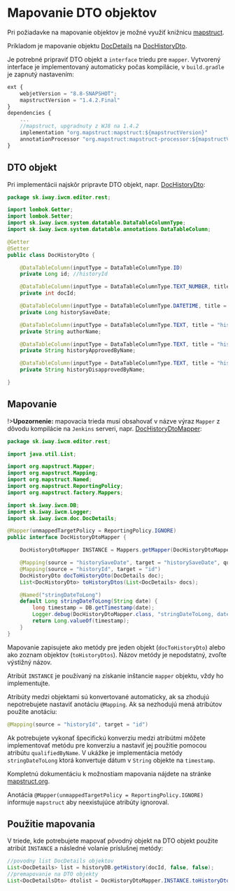 # Mapovanie DTO objektov

Pri požiadavke na mapovanie objektov je možné využiť knižnicu [mapstruct](https://mapstruct.org).

Príkladom je mapovanie objektu [DocDetails](../../../../src/main/java/sk/iway/iwcm/doc/DocDetails.java) na [DocHistoryDto](../../../../src/main/java/sk/iway/iwcm/editor/rest/DocHistoryDto.java).

Je potrebné pripraviť DTO objekt a ```interface``` triedu pre ```mapper```. Vytvorený interface je implementovaný automaticky počas kompilácie, v ```build.gradle``` je zapnutý nastavením:

```javascript
ext {
    webjetVersion = "8.8-SNAPSHOT";
    mapstructVersion = "1.4.2.Final"
}
dependencies {
    ...
    //mapstruct, upgradnuty z WJ8 na 1.4.2
    implementation "org.mapstruct:mapstruct:${mapstructVersion}"
    annotationProcessor "org.mapstruct:mapstruct-processor:${mapstructVersion}"
}
```
## DTO objekt

Pri implementácii najskôr pripravte DTO objekt, napr. [DocHistoryDto](../../../../src/main/java/sk/iway/iwcm/editor/rest/DocHistoryDto.java):

```java
package sk.iway.iwcm.editor.rest;

import lombok.Getter;
import lombok.Setter;
import sk.iway.iwcm.system.datatable.DataTableColumnType;
import sk.iway.iwcm.system.datatable.annotations.DataTableColumn;

@Getter
@Setter
public class DocHistoryDto {

    @DataTableColumn(inputType = DataTableColumnType.ID)
    private Long id; //historyId

    @DataTableColumn(inputType = DataTableColumnType.TEXT_NUMBER, title = "components.forum.docid")
    private int docId;

    @DataTableColumn(inputType = DataTableColumnType.DATETIME, title = "history.date")
    private Long historySaveDate;

    @DataTableColumn(inputType = DataTableColumnType.TEXT, title = "history.changedBy")
    private String authorName;

    @DataTableColumn(inputType = DataTableColumnType.TEXT, title = "history.approvedBy")
    private String historyApprovedByName;

    @DataTableColumn(inputType = DataTableColumnType.TEXT, title = "history.disapprovedBy")
    private String historyDisapprovedByName;

}
```

## Mapovanie

!>**Upozornenie:** mapovacia trieda musí obsahovať v názve výraz ```Mapper``` z dôvodu kompilácie na ```Jenkins``` serveri, napr. [DocHistoryDtoMapper](../../../../src/main/java/sk/iway/iwcm/editor/rest/DocHistoryDtoMapper.java):

```java
package sk.iway.iwcm.editor.rest;

import java.util.List;

import org.mapstruct.Mapper;
import org.mapstruct.Mapping;
import org.mapstruct.Named;
import org.mapstruct.ReportingPolicy;
import org.mapstruct.factory.Mappers;

import sk.iway.iwcm.DB;
import sk.iway.iwcm.Logger;
import sk.iway.iwcm.doc.DocDetails;

@Mapper(unmappedTargetPolicy = ReportingPolicy.IGNORE)
public interface DocHistoryDtoMapper {

    DocHistoryDtoMapper INSTANCE = Mappers.getMapper(DocHistoryDtoMapper.class);

    @Mapping(source = "historySaveDate", target = "historySaveDate", qualifiedByName = "stringDateToLong")
    @Mapping(source = "historyId", target = "id")
    DocHistoryDto docToHistoryDto(DocDetails doc);
    List<DocHistoryDto> toHistoryDtos(List<DocDetails> docs);

    @Named("stringDateToLong")
    default Long stringDateToLong(String date) {
        long timestamp = DB.getTimestamp(date);
        Logger.debug(DocHistoryDtoMapper.class, "stringDateToLong, date="+date+" timestamp="+timestamp);
        return Long.valueOf(timestamp);
    }
}
```

Mapovanie zapisujete ako metódy pre jeden objekt (```docToHistoryDto```) alebo ako zoznam objektov (```toHistoryDtos```). Názov metódy je nepodstatný, zvoľte výstižný názov.

Atribút ```INSTANCE``` je používaný na získanie inštancie ```mapper``` objektu, vždy ho implementujte.

Atribúty medzi objektami sú konvertované automaticky, ak sa zhodujú nepotrebujete nastaviť anotáciu ```@Mapping```. Ak sa nezhodujú mená atribútov použite anotáciu:

```java
@Mapping(source = "historyId", target = "id")
```

Ak potrebujete vykonať špecifickú konverziu medzi atribútmi môžete implementovať metódu pre konverziu a nastaviť jej použitie pomocou atribútu ```qualifiedByName```. V ukážke je implementácia metódy ```stringDateToLong``` ktorá konvertuje dátum v ```String``` objekte na ```timestamp```.

Kompletnú dokumentáciu k možnostiam mapovania nájdete na stránke [mapstruct.org](https://mapstruct.org/documentation/stable/reference/html/#defining-mapper).

Anotácia ```@Mapper(unmappedTargetPolicy = ReportingPolicy.IGNORE)``` informuje ```mapstruct``` aby neexistujúce atribúty ignoroval.

## Použitie mapovania

V triede, kde potrebujete mapovať pôvodný objekt na DTO objekt použite atribút ```INSTANCE``` a následné volanie príslušnej metódy:

```java
//povodny list DocDetails objektov
List<DocDetails> list = historyDB.getHistory(docId, false, false);
//premapovanie na DTO objekty
List<DocDetailsDto> dtolist = DocHistoryDtoMapper.INSTANCE.toHistoryDtos(list);
```

